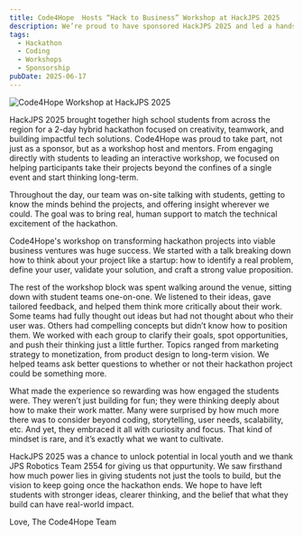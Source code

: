 ```yaml
---
title: Code4Hope  Hosts “Hack to Business” Workshop at HackJPS 2025
description: We’re proud to have sponsored HackJPS 2025 and led a hands-on workshop helping participants transform hackathon projects into real ventures.
tags:
  - Hackathon
  - Coding
  - Workshops
  - Sponsorship
pubDate: 2025-06-17
---
```


![Code4Hope Workshop at HackJPS 2025](/c4hworkshophackjps.jpeg)


HackJPS 2025 brought together high school students from across the region for a 2-day hybrid hackathon focused on creativity, teamwork, and building impactful tech solutions. Code4Hope was proud to take part, not just as a sponsor, but as a workshop host and mentors. From engaging directly with students to leading an interactive workshop, we focused on helping participants take their projects beyond the confines of a single event and start thinking long-term.

Throughout the day, our team was on-site talking with students, getting to know the minds behind the projects, and offering insight wherever we could. The goal was to bring real, human support to match the technical excitement of the hackathon.

Code4Hope's workshop on transforming hackathon projects into viable business ventures was huge success. We started with a talk breaking down how to think about your project like a startup: how to identify a real problem, define your user, validate your solution, and craft a strong value proposition.

The rest of the workshop block was spent walking around the venue, sitting down with student teams one-on-one. We listened to their ideas, gave tailored feedback, and helped them think more critically about their work. Some teams had fully thought out ideas but had not thought about who their user was. Others had compelling concepts but didn’t know how to position them. We worked with each group to clarify their goals, spot opportunities, and push their thinking just a little further. Topics ranged from marketing strategy to monetization, from product design to long-term vision. We helped teams ask better questions to whether or not their hackathon project could be something more.

What made the experience so rewarding was how engaged the students were. They weren’t just building for fun; they were thinking deeply about how to make their work matter. Many were surprised by how much more there was to consider beyond coding, storytelling, user needs, scalability, etc. And yet, they embraced it all with curiosity and focus. That kind of mindset is rare, and it’s exactly what we want to cultivate.

HackJPS 2025 was a chance to unlock potential in local youth and we thank JPS Robotics Team 2554 for giving us that oppurtunity. We saw firsthand how much power lies in giving students not just the tools to build, but the vision to keep going once the hackathon ends. We hope to have left students with stronger ideas, clearer thinking, and the belief that what they build can have real-world impact.

Love,
The Code4Hope Team
